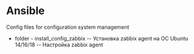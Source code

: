 # Ansible
Config files for configuration system management
- folder - install_config_zabbix
-- Установка zabbix agent на ОС Ubuntu 14/16/18
-- Настройка zabbix agent 
